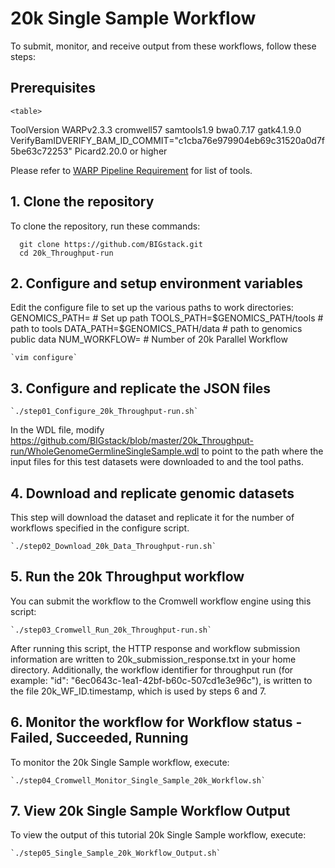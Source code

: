 # 20k Single Sample Workflow
To submit, monitor, and receive output from these workflows, follow these steps:

## Prerequisites

	<table>
<tr><th>Tool</th><th>Version</th></tr>
<tr><td></td><td></td></tr>
<tr><td>WARP</td><td>v2.3.3</td></tr>
<tr><td>cromwell</td><td>57</td></tr>
<tr><td>samtools</td>1.9<td></td></tr>
<tr><td>bwa</td><td>0.7.17</td></tr>
<tr><td>gatk</td><td>4.1.9.0</td></tr>
<tr><td>VerifyBamID</td><td>VERIFY_BAM_ID_COMMIT="c1cba76e979904eb69c31520a0d7f5be63c72253"</td></tr>
<tr><td>Picard</td><td>2.20.0 or higher</td></tr>
	</table>

   Please refer to [WARP Pipeline Requirement](https://broadinstitute.github.io/warp/docs/Pipelines/Whole_Genome_Germline_Single_Sample_Pipeline/README#software-version-requirements) for list of tools.

## 1.	Clone the repository
   To clone the repository, run these commands:

   ```  
     git clone https://github.com/BIGstack.git    
     cd 20k_Throughput-run
   ```
  
## 2.	Configure and setup environment variables
   Edit the configure file to set up the various paths to work directories:
    GENOMICS_PATH= # Set up path
    TOOLS_PATH=$GENOMICS_PATH/tools # path to tools
    DATA_PATH=$GENOMICS_PATH/data # path to genomics public data
    NUM_WORKFLOW= # Number of 20k Parallel Workflow

	`vim configure`

## 3.	Configure and replicate the JSON files

	`./step01_Configure_20k_Throughput-run.sh`

In the WDL file, modify https://github.com/BIGstack/blob/master/20k_Throughput-run/WholeGenomeGermlineSingleSample.wdl to point to the path where the input files for this test datasets were downloaded to and the tool paths.

## 4.	Download and replicate genomic datasets
This step will download the dataset and replicate it for the number of workflows specified in the configure script.

	`./step02_Download_20k_Data_Throughput-run.sh`

## 5.	Run the 20k Throughput workflow
You can submit the workflow to the Cromwell workflow engine using this script: 

	`./step03_Cromwell_Run_20k_Throughput-run.sh`

After running this script, the HTTP response and workflow submission information are written to 20k_submission_response.txt in your home directory. Additionally, the workflow identifier for throughput run (for example: "id": "6ec0643c-1ea1-42bf-b60c-507cd1e3e96c"), is written to the file 20k_WF_ID.timestamp, which is used by steps 6 and 7.

## 6.	Monitor the workflow for Workflow status - Failed, Succeeded, Running
To monitor the 20k Single Sample workflow, execute:

	`./step04_Cromwell_Monitor_Single_Sample_20k_Workflow.sh`

## 7.	View 20k Single Sample Workflow Output
To view the output of this tutorial 20k Single Sample workflow, execute:

	`./step05_Single_Sample_20k_Workflow_Output.sh`

